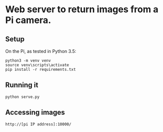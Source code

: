 # Web server to return images from a Pi camera.

## Setup

On the Pi, as tested in Python 3.5:

    python3 -m venv venv
    source venv\scripts\activate
    pip install -r requirements.txt

## Running it

    python serve.py

## Accessing images

    http://[pi IP address]:10000/
